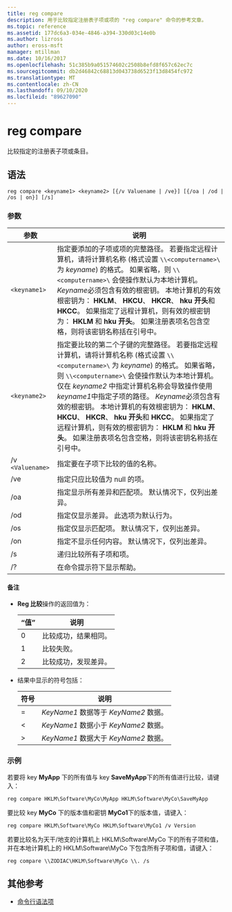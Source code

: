 ```yaml
---
title: reg compare
description: 用于比较指定注册表子项或项的 "reg compare" 命令的参考文章。
ms.topic: reference
ms.assetid: 177dc6a3-034e-4846-a394-330d03c14e0b
ms.author: lizross
author: eross-msft
manager: mtillman
ms.date: 10/16/2017
ms.openlocfilehash: 51c385b9a051574602c2508b8efd8f657c62ec7c
ms.sourcegitcommit: db2d46842c68813d043738d6523f13d8454fc972
ms.translationtype: MT
ms.contentlocale: zh-CN
ms.lasthandoff: 09/10/2020
ms.locfileid: "89627090"
---
```

# <a name="reg-compare"></a>reg compare

比较指定的注册表子项或条目。

## <a name="syntax"></a>语法

```
reg compare <keyname1> <keyname2> [{/v Valuename | /ve}] [{/oa | /od | /os | on}] [/s]
```

### <a name="parameters"></a>参数

| 参数 | 说明 |
|--|--|
| `<keyname1>` | 指定要添加的子项或项的完整路径。 若要指定远程计算机，请将计算机名称 (格式设置 `\\<computername>\` 为 *keyname*) 的格式。 如果省略，则 `\\<computername>\` 会使操作默认为本地计算机。 *Keyname*必须包含有效的根密钥。 本地计算机的有效根密钥为： **HKLM**、 **HKCU**、 **HKCR**、 **hku 开头**和 **HKCC**。 如果指定了远程计算机，则有效的根密钥为： **HKLM** 和 **hku 开头**。 如果注册表项名包含空格，则将该密钥名称括在引号中。 |
| `<keyname2>` | 指定要比较的第二个子键的完整路径。 若要指定远程计算机，请将计算机名称 (格式设置 `\\<computername>\` 为 *keyname*) 的格式。 如果省略，则 `\\<computername>\` 会使操作默认为本地计算机。 仅在 *keyname2* 中指定计算机名称会导致操作使用 *keyname1*中指定子项的路径。 *Keyname*必须包含有效的根密钥。 本地计算机的有效根密钥为： **HKLM**、 **HKCU**、 **HKCR**、 **hku 开头**和 **HKCC**。 如果指定了远程计算机，则有效的根密钥为： **HKLM** 和 **hku 开头**。 如果注册表项名包含空格，则将该密钥名称括在引号中。 |
| /v `<Valuename>` | 指定要在子项下比较的值的名称。 |
| /ve | 指定只应比较值为 null 的项。 |
| /oa | 指定显示所有差异和匹配项。 默认情况下，仅列出差异。 |
| /od | 指定仅显示差异。 此选项为默认行为。 |
| /os | 指定仅显示匹配项。 默认情况下，仅列出差异。 |
| /on | 指定不显示任何内容。 默认情况下，仅列出差异。 |
| /s | 递归比较所有子项和项。 |
| /? | 在命令提示符下显示帮助。 |

#### <a name="remarks"></a>备注

- **Reg 比较**操作的返回值为：

    | “值” | 说明 |
    |--|--|
    | 0 | 比较成功，结果相同。 |
    | 1 | 比较失败。 |
    | 2 | 比较成功，发现差异。 |

- 结果中显示的符号包括：

    | 符号 | 说明 |
    |--|--|
    | = | *KeyName1* 数据等于 *KeyName2* 数据。 |
    | < | *KeyName1* 数据小于 *KeyName2* 数据。 |
    | > | *KeyName1* 数据大于 *KeyName2* 数据。 |

### <a name="examples"></a>示例

若要将 key **MyApp** 下的所有值与 key **SaveMyApp**下的所有值进行比较，请键入：

```
reg compare HKLM\Software\MyCo\MyApp HKLM\Software\MyCo\SaveMyApp
```

要比较 key **MyCo** 下的版本值和密钥 **MyCo1**下的版本值，请键入：

```
reg compare HKLM\Software\MyCo HKLM\Software\MyCo1 /v Version
```

若要比较名为天干/地支的计算机上 HKLM\Software\MyCo 下的所有子项和值，并在本地计算机上的 HKLM\Software\MyCo 下包含所有子项和值，请键入：

```
reg compare \\ZODIAC\HKLM\Software\MyCo \\. /s
```

## <a name="additional-references"></a>其他参考

- [命令行语法项](command-line-syntax-key.md)
